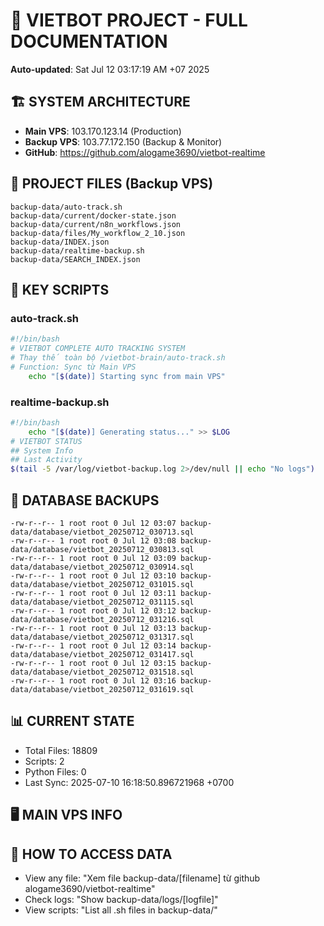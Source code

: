 # 🤖 VIETBOT PROJECT - FULL DOCUMENTATION
**Auto-updated**: Sat Jul 12 03:17:19 AM +07 2025

## 🏗️ SYSTEM ARCHITECTURE
- **Main VPS**: 103.170.123.14 (Production)
- **Backup VPS**: 103.77.172.150 (Backup & Monitor)
- **GitHub**: https://github.com/alogame3690/vietbot-realtime

## 📁 PROJECT FILES (Backup VPS)
```
backup-data/auto-track.sh
backup-data/current/docker-state.json
backup-data/current/n8n_workflows.json
backup-data/files/My_workflow_2_10.json
backup-data/INDEX.json
backup-data/realtime-backup.sh
backup-data/SEARCH_INDEX.json
```

## 🔧 KEY SCRIPTS
### auto-track.sh
```bash
#!/bin/bash
# VIETBOT COMPLETE AUTO TRACKING SYSTEM
# Thay thế toàn bộ /vietbot-brain/auto-track.sh
# Function: Sync từ Main VPS
    echo "[$(date)] Starting sync from main VPS"
```
### realtime-backup.sh
```bash
#!/bin/bash
    echo "[$(date)] Generating status..." >> $LOG
# VIETBOT STATUS
## System Info
## Last Activity
$(tail -5 /var/log/vietbot-backup.log 2>/dev/null || echo "No logs")
```

## 💾 DATABASE BACKUPS
```
-rw-r--r-- 1 root root 0 Jul 12 03:07 backup-data/database/vietbot_20250712_030713.sql
-rw-r--r-- 1 root root 0 Jul 12 03:08 backup-data/database/vietbot_20250712_030813.sql
-rw-r--r-- 1 root root 0 Jul 12 03:09 backup-data/database/vietbot_20250712_030914.sql
-rw-r--r-- 1 root root 0 Jul 12 03:10 backup-data/database/vietbot_20250712_031015.sql
-rw-r--r-- 1 root root 0 Jul 12 03:11 backup-data/database/vietbot_20250712_031115.sql
-rw-r--r-- 1 root root 0 Jul 12 03:12 backup-data/database/vietbot_20250712_031216.sql
-rw-r--r-- 1 root root 0 Jul 12 03:13 backup-data/database/vietbot_20250712_031317.sql
-rw-r--r-- 1 root root 0 Jul 12 03:14 backup-data/database/vietbot_20250712_031417.sql
-rw-r--r-- 1 root root 0 Jul 12 03:15 backup-data/database/vietbot_20250712_031518.sql
-rw-r--r-- 1 root root 0 Jul 12 03:16 backup-data/database/vietbot_20250712_031619.sql
```

## 📊 CURRENT STATE
- Total Files: 18809
- Scripts: 2
- Python Files: 0
- Last Sync: 2025-07-10 16:18:50.896721968 +0700

## 🖥️ MAIN VPS INFO


## 🚨 HOW TO ACCESS DATA
- View any file: "Xem file backup-data/[filename] từ github alogame3690/vietbot-realtime"
- Check logs: "Show backup-data/logs/[logfile]"
- View scripts: "List all .sh files in backup-data/"
